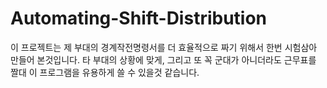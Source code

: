 # Automating-Shift-Distribution

이 프로젝트는 제 부대의 경계작전명령서를 더 효율적으로 짜기 위해서 한번 시험삼아 만들어 본것입니다. 
타 부대의 상황에 맞게, 그리고 또 꼭 군대가 아니더라도 근무표를 짤대 이 프로그램을 유용하게 쓸 수 있을것 같습니다.